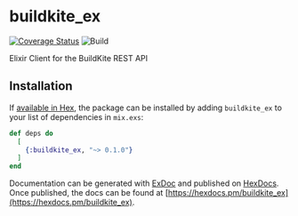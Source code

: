 # buildkite_ex
[![Coverage Status](https://coveralls.io/repos/github/nsdavidson/buildkite_ex/badge.svg?branch=main)](https://coveralls.io/github/nsdavidson/buildkite_ex?branch=main)
![Build](https://github.com/nsdavidson/buildkite_ex/actions/workflows/elixir.yml/badge.svg?branch=main)

Elixir Client for the BuildKite REST API

## Installation

If [available in Hex](https://hex.pm/docs/publish), the package can be installed
by adding `buildkite_ex` to your list of dependencies in `mix.exs`:

```elixir
def deps do
  [
    {:buildkite_ex, "~> 0.1.0"}
  ]
end
```

Documentation can be generated with [ExDoc](https://github.com/elixir-lang/ex_doc)
and published on [HexDocs](https://hexdocs.pm). Once published, the docs can
be found at [https://hexdocs.pm/buildkite_ex](https://hexdocs.pm/buildkite_ex).


